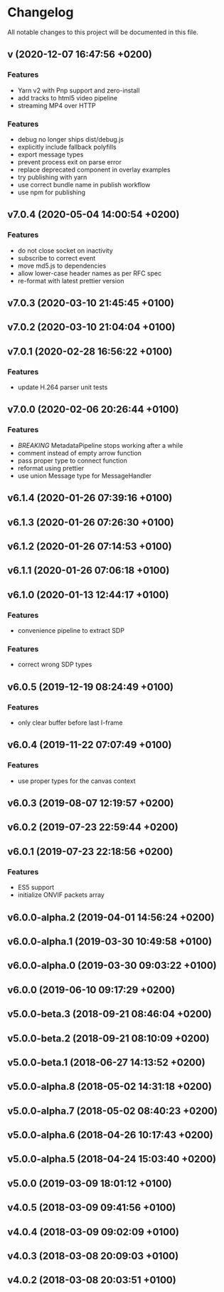 # Changelog

All notable changes to this project will be documented in this file.

## v (2020-12-07 16:47:56 +0200)

### Features

  - Yarn v2 with Pnp support and zero-install
  - add tracks to html5 video pipeline
  - streaming MP4 over HTTP

### Features

  - debug no longer ships dist/debug.js
  - explicitly include fallback polyfills
  - export message types
  - prevent process exit on parse error
  - replace deprecated component in overlay examples
  - try publishing with yarn
  - use correct bundle name in publish workflow
  - use npm for publishing

## v7.0.4 (2020-05-04 14:00:54 +0200)

### Features

  - do not close socket on inactivity
  - subscribe to correct event
  - move md5.js to dependencies
  - allow lower-case header names as per RFC spec
  - re-format with latest prettier version

## v7.0.3 (2020-03-10 21:45:45 +0100)

## v7.0.2 (2020-03-10 21:04:04 +0100)

## v7.0.1 (2020-02-28 16:56:22 +0100)

### Features

  - update H.264 parser unit tests

## v7.0.0 (2020-02-06 20:26:44 +0100)

### Features

  - *BREAKING* MetadataPipeline stops working after a while
  - comment instead of empty arrow function
  - pass proper type to connect function
  - reformat using prettier
  - use union Message type for MessageHandler

## v6.1.4 (2020-01-26 07:39:16 +0100)

## v6.1.3 (2020-01-26 07:26:30 +0100)

## v6.1.2 (2020-01-26 07:14:53 +0100)

## v6.1.1 (2020-01-26 07:06:18 +0100)

## v6.1.0 (2020-01-13 12:44:17 +0100)

### Features

  - convenience pipeline to extract SDP

### Features

  - correct wrong SDP types

## v6.0.5 (2019-12-19 08:24:49 +0100)

### Features

  - only clear buffer before last I-frame

## v6.0.4 (2019-11-22 07:07:49 +0100)

### Features

  - use proper types for the canvas context

## v6.0.3 (2019-08-07 12:19:57 +0200)

## v6.0.2 (2019-07-23 22:59:44 +0200)

## v6.0.1 (2019-07-23 22:18:56 +0200)

### Features

  - ES5 support
  - initialize ONVIF packets array

## v6.0.0-alpha.2 (2019-04-01 14:56:24 +0200)

## v6.0.0-alpha.1 (2019-03-30 10:49:58 +0100)

## v6.0.0-alpha.0 (2019-03-30 09:03:22 +0100)

## v6.0.0 (2019-06-10 09:17:29 +0200)

## v5.0.0-beta.3 (2018-09-21 08:46:04 +0200)

## v5.0.0-beta.2 (2018-09-21 08:10:09 +0200)

## v5.0.0-beta.1 (2018-06-27 14:13:52 +0200)

## v5.0.0-alpha.8 (2018-05-02 14:31:18 +0200)

## v5.0.0-alpha.7 (2018-05-02 08:40:23 +0200)

## v5.0.0-alpha.6 (2018-04-26 10:17:43 +0200)

## v5.0.0-alpha.5 (2018-04-24 15:03:40 +0200)

## v5.0.0 (2019-03-09 18:01:12 +0100)

## v4.0.5 (2018-03-09 09:41:56 +0100)

## v4.0.4 (2018-03-09 09:02:09 +0100)

## v4.0.3 (2018-03-08 20:09:03 +0100)

## v4.0.2 (2018-03-08 20:03:51 +0100)

